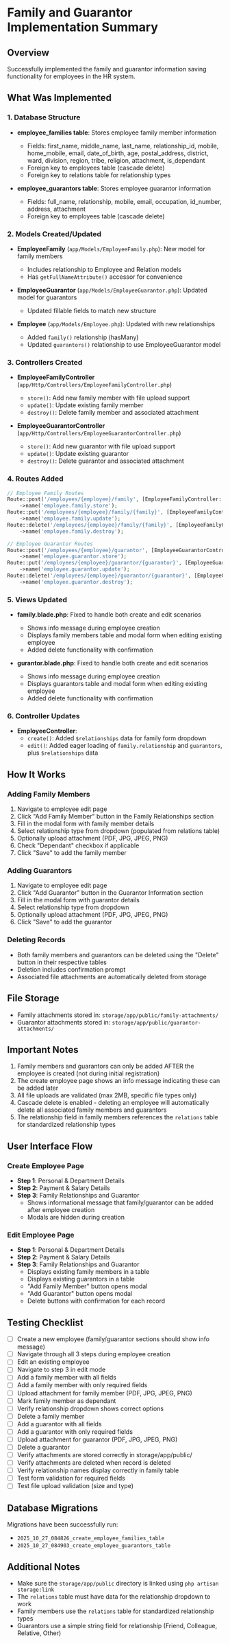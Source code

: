 # Family and Guarantor Implementation Summary

## Overview
Successfully implemented the family and guarantor information saving functionality for employees in the HR system.

## What Was Implemented

### 1. Database Structure
- **employee_families table**: Stores employee family member information
  - Fields: first_name, middle_name, last_name, relationship_id, mobile, home_mobile, email, date_of_birth, age, postal_address, district, ward, division, region, tribe, religion, attachment, is_dependant
  - Foreign key to employees table (cascade delete)
  - Foreign key to relations table for relationship types

- **employee_guarantors table**: Stores employee guarantor information
  - Fields: full_name, relationship, mobile, email, occupation, id_number, address, attachment
  - Foreign key to employees table (cascade delete)

### 2. Models Created/Updated
- **EmployeeFamily** (`app/Models/EmployeeFamily.php`): New model for family members
  - Includes relationship to Employee and Relation models
  - Has `getFullNameAttribute()` accessor for convenience
  
- **EmployeeGuarantor** (`app/Models/EmployeeGuarantor.php`): Updated model for guarantors
  - Updated fillable fields to match new structure
  
- **Employee** (`app/Models/Employee.php`): Updated with new relationships
  - Added `family()` relationship (hasMany)
  - Updated `guarantors()` relationship to use EmployeeGuarantor model

### 3. Controllers Created
- **EmployeeFamilyController** (`app/Http/Controllers/EmployeeFamilyController.php`)
  - `store()`: Add new family member with file upload support
  - `update()`: Update existing family member
  - `destroy()`: Delete family member and associated attachment
  
- **EmployeeGuarantorController** (`app/Http/Controllers/EmployeeGuarantorController.php`)
  - `store()`: Add new guarantor with file upload support
  - `update()`: Update existing guarantor
  - `destroy()`: Delete guarantor and associated attachment

### 4. Routes Added
```php
// Employee Family Routes
Route::post('/employees/{employee}/family', [EmployeeFamilyController::class, 'store'])
    ->name('employee.family.store');
Route::put('/employees/{employee}/family/{family}', [EmployeeFamilyController::class, 'update'])
    ->name('employee.family.update');
Route::delete('/employees/{employee}/family/{family}', [EmployeeFamilyController::class, 'destroy'])
    ->name('employee.family.destroy');

// Employee Guarantor Routes
Route::post('/employees/{employee}/guarantor', [EmployeeGuarantorController::class, 'store'])
    ->name('employee.guarantor.store');
Route::put('/employees/{employee}/guarantor/{guarantor}', [EmployeeGuarantorController::class, 'update'])
    ->name('employee.guarantor.update');
Route::delete('/employees/{employee}/guarantor/{guarantor}', [EmployeeGuarantorController::class, 'destroy'])
    ->name('employee.guarantor.destroy');
```

### 5. Views Updated
- **family.blade.php**: Fixed to handle both create and edit scenarios
  - Shows info message during employee creation
  - Displays family members table and modal form when editing existing employee
  - Added delete functionality with confirmation
  
- **gurantor.blade.php**: Fixed to handle both create and edit scenarios
  - Shows info message during employee creation
  - Displays guarantors table and modal form when editing existing employee
  - Added delete functionality with confirmation

### 6. Controller Updates
- **EmployeeController**:
  - `create()`: Added `$relationships` data for family form dropdown
  - `edit()`: Added eager loading of `family.relationship` and `guarantors`, plus `$relationships` data

## How It Works

### Adding Family Members
1. Navigate to employee edit page
2. Click "Add Family Member" button in the Family Relationships section
3. Fill in the modal form with family member details
4. Select relationship type from dropdown (populated from relations table)
5. Optionally upload attachment (PDF, JPG, JPEG, PNG)
6. Check "Dependant" checkbox if applicable
7. Click "Save" to add the family member

### Adding Guarantors
1. Navigate to employee edit page
2. Click "Add Guarantor" button in the Guarantor Information section
3. Fill in the modal form with guarantor details
4. Select relationship type from dropdown
5. Optionally upload attachment (PDF, JPG, JPEG, PNG)
6. Click "Save" to add the guarantor

### Deleting Records
- Both family members and guarantors can be deleted using the "Delete" button in their respective tables
- Deletion includes confirmation prompt
- Associated file attachments are automatically deleted from storage

## File Storage
- Family attachments stored in: `storage/app/public/family-attachments/`
- Guarantor attachments stored in: `storage/app/public/guarantor-attachments/`

## Important Notes
1. Family members and guarantors can only be added AFTER the employee is created (not during initial registration)
2. The create employee page shows an info message indicating these can be added later
3. All file uploads are validated (max 2MB, specific file types only)
4. Cascade delete is enabled - deleting an employee will automatically delete all associated family members and guarantors
5. The relationship field in family members references the `relations` table for standardized relationship types

## User Interface Flow

### Create Employee Page
- **Step 1**: Personal & Department Details
- **Step 2**: Payment & Salary Details  
- **Step 3**: Family Relationships and Guarantor
  - Shows informational message that family/guarantor can be added after employee creation
  - Modals are hidden during creation

### Edit Employee Page
- **Step 1**: Personal & Department Details
- **Step 2**: Payment & Salary Details
- **Step 3**: Family Relationships and Guarantor
  - Displays existing family members in a table
  - Displays existing guarantors in a table
  - "Add Family Member" button opens modal
  - "Add Guarantor" button opens modal
  - Delete buttons with confirmation for each record

## Testing Checklist
- [ ] Create a new employee (family/guarantor sections should show info message)
- [ ] Navigate through all 3 steps during employee creation
- [ ] Edit an existing employee
- [ ] Navigate to step 3 in edit mode
- [ ] Add a family member with all fields
- [ ] Add a family member with only required fields
- [ ] Upload attachment for family member (PDF, JPG, JPEG, PNG)
- [ ] Mark family member as dependant
- [ ] Verify relationship dropdown shows correct options
- [ ] Delete a family member
- [ ] Add a guarantor with all fields
- [ ] Add a guarantor with only required fields
- [ ] Upload attachment for guarantor (PDF, JPG, JPEG, PNG)
- [ ] Delete a guarantor
- [ ] Verify attachments are stored correctly in storage/app/public/
- [ ] Verify attachments are deleted when record is deleted
- [ ] Verify relationship names display correctly in family table
- [ ] Test form validation for required fields
- [ ] Test file upload validation (size and type)

## Database Migrations
Migrations have been successfully run:
- `2025_10_27_084826_create_employee_families_table`
- `2025_10_27_084903_create_employee_guarantors_table`

## Additional Notes
- Make sure the `storage/app/public` directory is linked using `php artisan storage:link`
- The `relations` table must have data for the relationship dropdown to work
- Family members use the `relations` table for standardized relationship types
- Guarantors use a simple string field for relationship (Friend, Colleague, Relative, Other)
